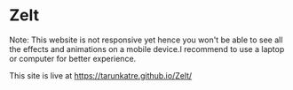 # Zelt

Note: This website is not responsive yet hence you won't be able to see all the effects and animations on a mobile device.I recommend to use a laptop or computer for better experience.

This site is live at https://tarunkatre.github.io/Zelt/

